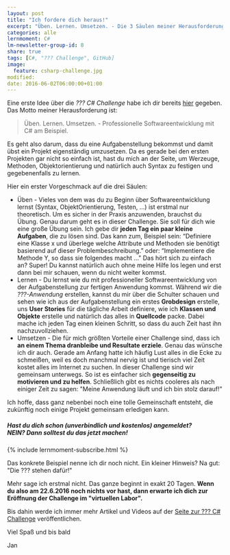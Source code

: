 ```yaml
---
layout: post
title: "Ich fordere dich heraus!"
excerpt: "Üben. Lernen. Umsetzen. - Die 3 Säulen meiner Herausforderung an C# Anfänger."
categories: alle
lernmoment: C#
lm-newsletter-group-id: 8
share: true
tags: [C#, "??? Challenge", GitHub]
image:
  feature: csharp-challenge.jpg
modified:
date: 2016-06-02T06:00:00+01:00
---
```


Eine erste Idee über die *??? C# Challenge* habe ich dir bereits [hier](/alle/druckbetankung-fuer-csharp-anfaenger/) gegeben. Das Motto meiner Herausforderung ist:

> Üben. Lernen. Umsetzen. - Professionelle Softwareentwicklung mit C# am Beispiel.

Es geht also darum, dass du eine Aufgabenstellung bekommst und damit übst ein Projekt eigenständig umzusetzen. Da es gerade bei den ersten Projekten gar nicht so einfach ist, hast du mich an der Seite, um Werzeuge, Methoden, Objektorientierung und natürlich auch Syntax zu festigen und gegebenenfalls zu lernen.

Hier ein erster Vorgeschmack auf die drei Säulen:

 - Üben - Vieles von dem was du zu Beginn über Softwareentwicklung lernst (Syntax, ObjektOrientierung, Testen, ...) ist erstmal nur theoretisch. Um es sicher in der Praxis anzuwenden, brauchst du Übung. Genau darum geht es in dieser Challenge. Sie soll für dich wie eine große Übung sein. Ich gebe dir **jeden Tag ein paar kleine Aufgaben**, die zu lösen sind. Das kann zum, Beispiel sein: “Definiere eine Klasse x und überlege welche Attribute und Methoden sie benötigt basierend auf dieser Problembeschreibung.” oder: “Implementiere die Methode Y, so dass sie folgendes macht ..." Das hört sich zu einfach an? Super! Du kannst natürlich auch ohne meine Hilfe los legen und erst dann bei mir schauen, wenn du nicht weiter kommst.
 - Lernen - Du lernst wie du mit professioneller Softwareentwicklung von der Aufgabenstellung zur fertigen Anwendung kommst. Während wir die *???-Anwendung* erstellen, kannst du mir über die Schulter schauen und sehen wie ich aus der Aufgabenstellung ein erstes **Grobdesign** erstelle, uns **User Stories** für die tägliche Arbeit definiere, wie ich **Klassen und Objekte** erstelle und natürlich das alles in **Quellcode** packe. Dabei mache ich jeden Tag einen kleinen Schritt, so dass du auch Zeit hast ihn nachzuvollziehen.
 - Umsetzen - Die für mich größten Vorteile einer Challenge sind, dass ich **an einem Thema dranbleibe und Resultate erziele**. Genau das wünsche ich dir auch. Gerade am Anfang hatte ich häufig Lust alles in die Ecke zu schmeißen, weil es doch manchmal nervig ist und tierisch viel Zeit kostet alles im Internet zu suchen. In dieser Challenge sind wir gemeinsam unterwegs. So ist es einfacher sich **gegenseitig zu motivieren und zu helfen**. Schließlich gibt es nichts cooleres als nach einiger Zeit zu sagen: "Meine Anwendung läuft und ich bin stolz darauf!"

Ich hoffe, dass ganz nebenbei noch eine tolle Gemeinschaft entsteht, die zukünftig noch einige Projekt gemeinsam erledigen kann.

<div class="subscribe-notice">
  <h5>Hast du dich schon (unverbindlich und kostenlos) angemeldet? <br> NEIN? Dann solltest du das jetzt machen!</h5>
    {% include lernmoment-subscribe.html %}
</div>


Das konkrete Beispiel nenne ich dir noch nicht. Ein kleiner Hinweis? Na gut: "Die ??? stehen dafür!"

Mehr sage ich erstmal nicht. Das ganze beginnt in exakt 20 Tagen. **Wenn du also am 22.6.2016 noch nichts vor hast, dann erwarte ich dich zur Eröffnung der Challenge im "virtuellen Labor".**

Bis dahin werde ich immer mehr Artikel und Videos auf der [Seite zur ??? C# Challenge](/csharp-challenge/) veröffentlichen.

Viel Spaß und bis bald

Jan
